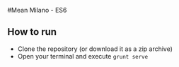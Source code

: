 #Mean Milano - ES6

## How to run

- Clone the repository (or download it as a zip archive)
- Open your terminal and execute `grunt serve`